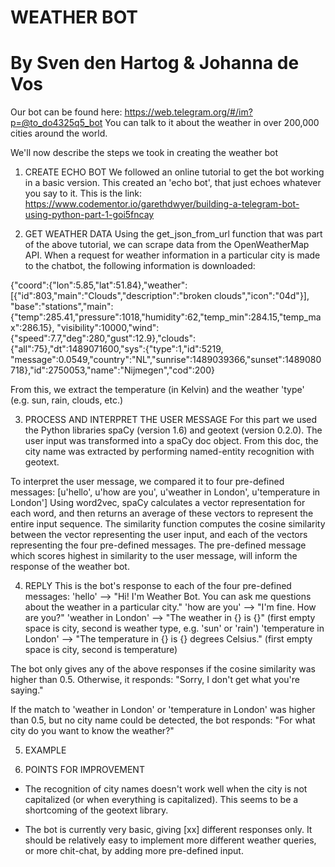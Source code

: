 # WEATHER BOT
# By Sven den Hartog & Johanna de Vos

Our bot can be found here: https://web.telegram.org/#/im?p=@to_do4325q5_bot
You can talk to it about the weather in over 200,000 cities around the world.

We'll now describe the steps we took in creating the weather bot

1) CREATE ECHO BOT
We followed an online tutorial to get the bot working in a basic version.
This created an 'echo bot', that just echoes whatever you say to it.
This is the link: https://www.codementor.io/garethdwyer/building-a-telegram-bot-using-python-part-1-goi5fncay

2) GET WEATHER DATA
Using the get_json_from_url function that was part of the above tutorial,
we can scrape data from the OpenWeatherMap API.
When a request for weather information in a particular city is made to the chatbot,
the following information is downloaded:

{"coord":{"lon":5.85,"lat":51.84},"weather":[{"id":803,"main":"Clouds","description":"broken clouds","icon":"04d"}],
"base":"stations","main":{"temp":285.41,"pressure":1018,"humidity":62,"temp_min":284.15,"temp_max":286.15},
"visibility":10000,"wind":{"speed":7.7,"deg":280,"gust":12.9},"clouds":{"all":75},"dt":1489071600,"sys":{"type":1,"id":5219,
"message":0.0549,"country":"NL","sunrise":1489039366,"sunset":1489080718},"id":2750053,"name":"Nijmegen","cod":200} 

From this, we extract the temperature (in Kelvin) and the weather 'type' (e.g. sun, rain, clouds, etc.)

3) PROCESS AND INTERPRET THE USER MESSAGE
For this part we used the Python libraries spaCy (version 1.6) and geotext (version 0.2.0).
The user input was transformed into a spaCy doc object.
From this doc, the city name was extracted by performing named-entity recognition with geotext.

To interpret the user message, we compared it to four pre-defined messages:
[u'hello', u'how are you', u'weather in London', u'temperature in London']
Using word2vec, spaCy calculates a vector representation for each word, 
and then returns an average of these vectors to represent the entire input sequence.
The similarity function computes the cosine similarity between the vector representing the user input,
and each of the vectors representing the four pre-defined messages.
The pre-defined message which scores highest in similarity to the user message,
will inform the response of the weather bot.

4) REPLY
This is the bot's response to each of the four pre-defined messages:
'hello' --> "Hi! I'm Weather Bot. You can ask me questions about the weather in a particular city."
'how are you' --> "I'm fine. How are you?"
'weather in London' --> "The weather in {} is {}" (first empty space is city, second is weather type, e.g. 'sun' or 'rain')
'temperature in London' --> "The temperature in {} is {} degrees Celsius." (first empty space is city, second is temperature)

The bot only gives any of the above responses if the cosine similarity was higher than 0.5.
Otherwise, it responds: "Sorry, I don't get what you're saying."

If the match to 'weather in London' or 'temperature in London' was higher than 0.5, but no city name could be detected,
the bot responds: "For what city do you want to know the weather?"

5) EXAMPLE


6) POINTS FOR IMPROVEMENT
- The recognition of city names doesn't work well when the city is not capitalized (or when everything is capitalized).
  This seems to be a shortcoming of the geotext library.
  
- The bot is currently very basic, giving [xx] different responses only.
  It should be relatively easy to implement more different weather queries, or more chit-chat,
  by adding more pre-defined input.
